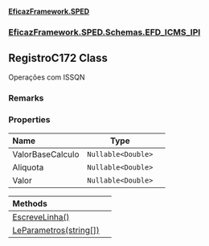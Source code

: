 #### [EficazFramework.SPED](EficazFrameworkSPED.md 'EficazFramework SPED')
### [EficazFramework.SPED.Schemas.EFD_ICMS_IPI](EficazFramework.SPED.Schemas.EFD_ICMS_IPI.md 'EficazFramework.SPED.Schemas.EFD_ICMS_IPI')

## RegistroC172 Class

Operações com ISSQN

### Remarks
### Properties

| Name | Type | |
| :--- | :---: | :--- |
| ValorBaseCalculo | `Nullable<Double>` |  |
| Aliquota | `Nullable<Double>` |  |
| Valor | `Nullable<Double>` |  |

| Methods | |
| :--- | :--- |
| [EscreveLinha()](EficazFramework.SPED.Schemas.EFD_ICMS_IPI/RegistroC172/EscreveLinha().md 'EficazFramework.SPED.Schemas.EFD_ICMS_IPI.RegistroC172.EscreveLinha()') | |
| [LeParametros(string[])](EficazFramework.SPED.Schemas.EFD_ICMS_IPI/RegistroC172/LeParametros(string[]).md 'EficazFramework.SPED.Schemas.EFD_ICMS_IPI.RegistroC172.LeParametros(string[])') | |
